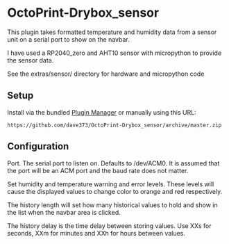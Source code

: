 # OctoPrint-Drybox_sensor

This plugin takes formatted temperature and humidity data from a sensor unit on a serial port to show on the navbar.

I have used a RP2040_zero and AHT10 sensor with micropython to provide the sensor data.

See the extras/sensor/ directory for hardware and micropython code


## Setup

Install via the bundled [Plugin Manager](https://docs.octoprint.org/en/master/bundledplugins/pluginmanager.html)
or manually using this URL:

    https://github.com/dave373/OctoPrint-Drybox_sensor/archive/master.zip


## Configuration

Port. The serial port to listen on. Defaults to /dev/ACM0. It is assumed that the port will be an ACM port and the baud rate does not matter.

Set humidity and temperature warning and error levels. These levels will cause the displayed values to change color to orange and red respectively.

The history length will set how many historical values to hold and show in the list when the navbar area is clicked.

The history delay is the time delay between storing values. Use XXs for seconds, XXm for minutes and XXh for hours between values.



